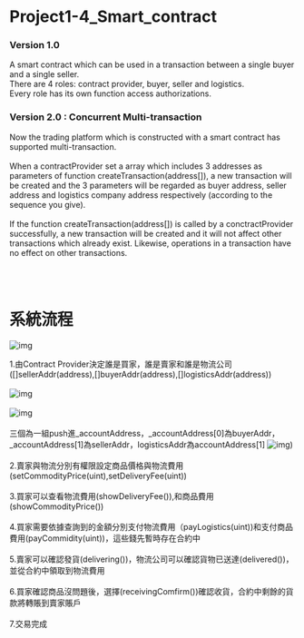# Project1-4_Smart_contract #
### Version 1.0 ###
  A smart contract which can be used in a transaction between a single buyer and a single seller.<br/>
There are 4 roles: contract provider, buyer, seller and logistics.<br/>
Every role has its own function access authorizations. <br/>
### Version 2.0 : Concurrent Multi-transaction ###
  Now the trading platform which is constructed with a smart contract has supported multi-transaction.<br/><br/>
When a contractProvider set a array which includes 3 addresses as parameters of function createTransaction(address[]), a new transaction will be created and the 3 parameters will be regarded as buyer address, seller address and logistics company address respectively (according to the sequence you give).<br/><br/>
If the function createTransaction(address[]) is called by a conctractProvider successfully, a new transaction will be created and it will not affect other transactions which already exist. Likewise, operations in a transaction have no effect on other transactions.

<br>
<br>

# 系統流程 #

![img](https://github.com/cislab-yzu/Project1-4_Smart_contract/blob/master/SmartContractDemo/1-4-1.png)

1.由Contract Provider決定誰是買家，誰是賣家和誰是物流公司([]sellerAddr(address),[]buyerAddr(address),[]logisticsAddr(address))<br/><br/>
![img](https://github.com/cislab-yzu/Project1-4_Smart_contract/blob/master/SmartContractDemo/1.png)<br/><br/>
![img](https://github.com/cislab-yzu/Project1-4_Smart_contract/blob/master/SmartContractDemo/2.png)<br/><br/>
三個為一組push進_accountAddress，_accountAddress[0]為buyerAddr，_accountAddress[1]為sellerAddr，logisticsAddr為accountAddress[1]
![img](https://github.com/cislab-yzu/Project1-4_Smart_contract/blob/master/SmartContractDemo/3.png))<br/><br/>
2.賣家與物流分別有權限設定商品價格與物流費用(setCommodityPrice(uint),setDeliveryFee(uint))<br/><br/>
3.買家可以查看物流費用(showDeliveryFee()),和商品費用(showCommodityPrice())<br/><br/>
4.買家需要依據查詢到的金額分別支付物流費用（payLogistics(uint))和支付商品費用(payCommidity(uint))，這些錢先暫時存在合約中<br/><br/>
5.賣家可以確認發貨(delivering())，物流公司可以確認貨物已送達(delivered())，並從合約中領取到物流費用<br/><br/>
6.買家確認商品沒問題後，選擇(receivingComfirm())確認收貨，合約中剩餘的貨款將轉賬到賣家賬戶<br/><br/>
7.交易完成

